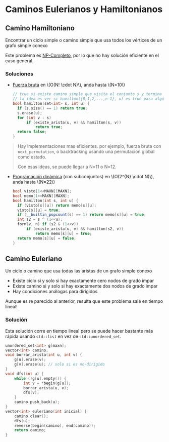 <script src="https://polyfill.io/v3/polyfill.min.js?features=es6"></script>
<script src="mathjax-config.js"></script>
<script id="MathJax-script" async src="https://cdn.jsdelivr.net/npm/mathjax@3/es5/tex-mml-chtml.js"></script>

# Caminos Eulerianos y Hamiltonianos

## Camino Hamiltoniano

Encontrar un ciclo simple o camino simple que usa todos los vértices de un grafo
simple conexo

Este problema es [NP-Completo]( complejidad#np-completos ), por lo que no hay
solución eficiente en el caso general.

### Soluciones

- [Fuerza bruta]( backtracking ) en \\(O(N! \cdot N)\\), anda
  hasta \\(N=10\\)

  ```c++
  // true si existe camino simple que visita el conjunto s y termina en u
  // la idea es ver si hamilton({0,1,2,...,n-1}, u) es true para algún u
  bool hamilton(set<int> s, int u) {
  	if (s.size() == 1) return true;
  	s.erase(u);
  	for (int v : s)
  		if (existe_arista(u, v) && hamilton(s, v))
  			return true;
  	return false;
  }
  ```

> Hay implementaciones mas eficientes. por ejemplo, fuerza bruta con
> `next_permutation`, o backtracking usando una permutacion global como estado.
>
> Con esas ideas, se puede llegar a N=11 o N=12.

- [Programación dinámica]( dp ) (con subconjuntos) en \\(O(2^{N} \cdot N)\\),
  anda hasta \\(N=22\\)

  ```c++
  bool visto[1<<MAXN][MAXN];
  bool memo[1<<MAXN][MAXN];
  bool hamilton(int s, int u) {
  	if (visto[s][u]) return memo[s][u];
  	visto[s][u] = true;
  	if (__builtin_popcount(s) == 1) return memo[s][u] = true;
  	int s2 = s ^ (1<<u);
  	forn(v, n) if (s2 & (1<<v))
  		if (existe_arista(u, v) && hamilton(s2, v))
  			return memo[s][u] = true;
  	return memo[s][u] = false;
  }
  ```

## Camino Euleriano

Un ciclo o camino que usa todas las aristas de un grafo simple conexo

- Existe ciclo si y solo si hay exactamente cero nodos de grado impar
- Existe camino si y solo si hay exactamente dos nodos de grado impar
- Hay condiciones análogas para dirigidos

Aunque es re parecido al anterior, resulta que este problema sale en tiempo
lineal!

### Solución

Esta solución corre en tiempo lineal pero se puede hacer bastante más rápida
usando `std::list` en vez de `std::unordered_set`.

```c++
unordered_set<int> g[maxn];
vector<int> camino;
void borrar_arista(int u, int v) {
	g[u].erase(v);
	g[v].erase(u); // solo si es no-dirigido
}
void dfs(int u) {
	while (!g[u].empty()) {
		int v = *begin(g[u]);
		borrar_arista(u, v);
		dfs(v);
	}
	camino.push_back(u);
}
vector<int> euleriano(int inicial) {
	camino.clear();
	dfs(u);
	reverse(begin(camino), end(camino));
	return camino;
}
```
